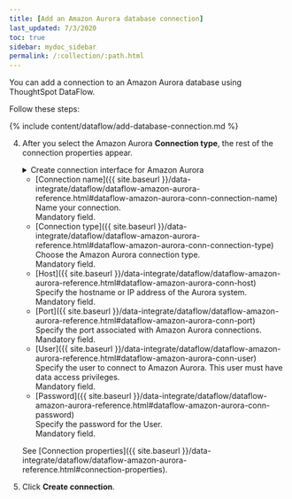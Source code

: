 ```yaml
---
title: [Add an Amazon Aurora database connection]
last_updated: 7/3/2020
toc: true
sidebar: mydoc_sidebar
permalink: /:collection/:path.html
---
```

You can add a connection to an Amazon Aurora database using ThoughtSpot DataFlow.

Follow these steps:


{% include content/dataflow/add-database-connection.md %}

4. After you select the Amazon Aurora **Connection type**, the rest of the connection properties appear.

   <details>
     <summary>Create connection interface for Amazon Aurora</summary>
     <p>
      <img src="../../images/dataflow-amazon-aurora-create.png" alt="Create Amazon Aurora connection" /></p>
   </details>

   * [Connection name]({{ site.baseurl }}/data-integrate/dataflow/dataflow-amazon-aurora-reference.html#dataflow-amazon-aurora-conn-connection-name)<br/>Name your connection.<br/>Mandatory field.
   * [Connection type]({{ site.baseurl }}/data-integrate/dataflow/dataflow-amazon-aurora-reference.html#dataflow-amazon-aurora-conn-connection-type)<br/>Choose the Amazon Aurora connection type.<br/>Mandatory field.
   * [Host]({{ site.baseurl }}/data-integrate/dataflow/dataflow-amazon-aurora-reference.html#dataflow-amazon-aurora-conn-host)<br/>Specify the hostname or IP address of the Aurora system.<br/>Mandatory field.
   * [Port]({{ site.baseurl }}/data-integrate/dataflow/dataflow-amazon-aurora-reference.html#dataflow-amazon-aurora-conn-port)<br/>Specify the port associated with Amazon Aurora connections.<br/>Mandatory field.
   * [User]({{ site.baseurl }}/data-integrate/dataflow/dataflow-amazon-aurora-reference.html#dataflow-amazon-aurora-conn-user)<br/>Specify the user to connect to Amazon Aurora. This user must have data access privileges.<br/>Mandatory field.
   * [Password]({{ site.baseurl }}/data-integrate/dataflow/dataflow-amazon-aurora-reference.html#dataflow-amazon-aurora-conn-password)<br/>Specify the password for the User.<br/>Mandatory field.

   See [Connection properties]({{ site.baseurl }}/data-integrate/dataflow/dataflow-amazon-aurora-reference.html#connection-properties).

5. Click **Create connection**.   
